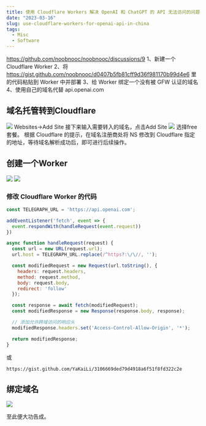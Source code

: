 ```yaml
---
title: 使用 Cloudflare Workers 解决 OpenAI 和 ChatGPT 的 API 无法访问的问题
date: "2023-03-16"
slug: use-cloudflare-workers-for-openai-api-in-china
tags:
  - Misc
  - Software
---
```

https://github.com/noobnooc/noobnooc/discussions/9
1、新建一个 Cloudflare Worker
2、将 https://gist.github.com/noobnooc/d0407b5fb81cff9d36f981170b99d4e6 里的代码粘贴到 Worker 中并部署
3、给 Worker 绑定一个没有被 GFW 认证的域名
4、使用自己的域名代替 api.openai.com

## 域名托管转到Cloudflare
![](https://blog-oss-1252232218.cos.ap-beijing.myqcloud.com/fix-dir/TemporaryItems/NSIRD_screencaptureui_ixpjzt/2023/03/16/21-18-33-6ee6a9f8538bfb65ab6a4a18afaac7fe-a3b82d.png)
Websites->Add Site
接下来输入需要转入的域名，点击Add Site
![](https://blog-oss-1252232218.cos.ap-beijing.myqcloud.com/fix-dir/TemporaryItems/NSIRD_screencaptureui_iYBytI/2023/03/16/21-19-35-e01e0d43d9e3873e31441edc950a5861-9036c9.png)
选择free套餐。
根据 Cloudflare 的提示，在域名注册商处将 NS 修改到 Cloudflare 指定的地址，等待域名解析成功后，即可进行后续操作。

## 创建一个Worker
![](https://blog-oss-1252232218.cos.ap-beijing.myqcloud.com/fix-dir/TemporaryItems/NSIRD_screencaptureui_b6yMwo/2023/03/16/21-33-15-f7f9fd81cfdff09ffc50710ff6ae0984-3ff856.png)
![](https://blog-oss-1252232218.cos.ap-beijing.myqcloud.com/fix-dir/TemporaryItems/NSIRD_screencaptureui_xkOd55/2023/03/16/21-35-12-a3fc8af1b3d55d4736f00a2981c54806-60a891.png)

### 修改 Cloudflare Worker 的代码

```js
const TELEGRAPH_URL = 'https://api.openai.com';

addEventListener('fetch', event => {
  event.respondWith(handleRequest(event.request))
})

async function handleRequest(request) {
  const url = new URL(request.url);
  url.host = TELEGRAPH_URL.replace(/^https?:\/\//, '');

  const modifiedRequest = new Request(url.toString(), {
    headers: request.headers,
    method: request.method,
    body: request.body,
    redirect: 'follow'
  });

  const response = await fetch(modifiedRequest);
  const modifiedResponse = new Response(response.body, response);

  // 添加允许跨域访问的响应头
  modifiedResponse.headers.set('Access-Control-Allow-Origin', '*');

  return modifiedResponse;
}

```
或
```
https://gist.github.com/YaKaiLi/3106669ded79d4918a6f51f8fd322c2e
```



## 绑定域名
![](https://blog-oss-1252232218.cos.ap-beijing.myqcloud.com/fix-dir/TemporaryItems/NSIRD_screencaptureui_427ZgX/2023/03/16/21-50-11-87105f65bd8e4f8eaeb8e5af5139889f-d2ae1a.png)

至此便大功告成。